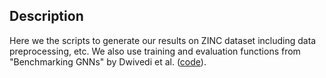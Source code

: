 ## Description 
Here we the scripts to generate our results on ZINC dataset including data preprocessing, etc. We also use training and evaluation functions from "Benchmarking GNNs" by Dwivedi et al. ([code](https://github.com/graphdeeplearning/benchmarking-gnns)).
